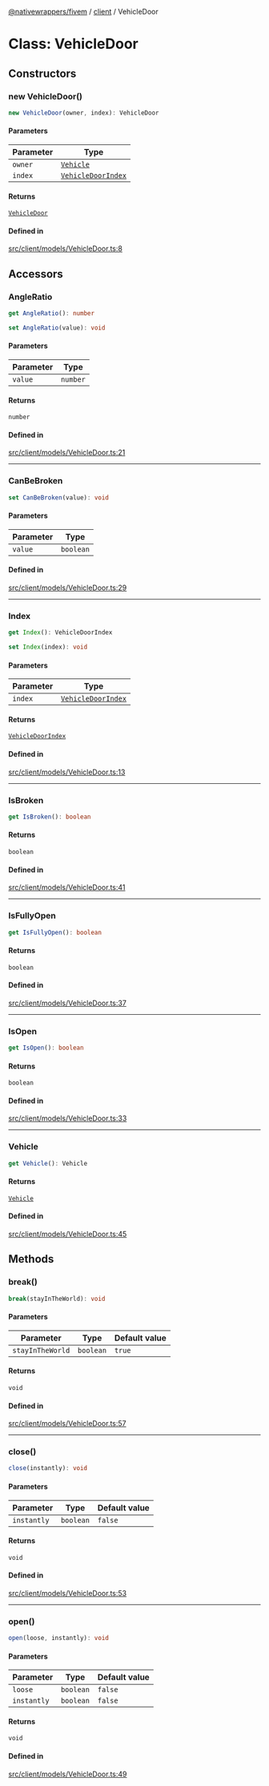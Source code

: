[@nativewrappers/fivem](../../README.md) / [client](../README.md) / VehicleDoor

# Class: VehicleDoor

## Constructors

### new VehicleDoor()

```ts
new VehicleDoor(owner, index): VehicleDoor
```

#### Parameters

| Parameter | Type |
| ------ | ------ |
| `owner` | [`Vehicle`](Vehicle.md) |
| `index` | [`VehicleDoorIndex`](../enumerations/VehicleDoorIndex.md) |

#### Returns

[`VehicleDoor`](VehicleDoor.md)

#### Defined in

[src/client/models/VehicleDoor.ts:8](https://github.com/nativewrappers/fivem/blob/a8f3fbc0f47fb5552a00c18a4d0c12645ae62f70/src/client/models/VehicleDoor.ts#L8)

## Accessors

### AngleRatio

```ts
get AngleRatio(): number
```

```ts
set AngleRatio(value): void
```

#### Parameters

| Parameter | Type |
| ------ | ------ |
| `value` | `number` |

#### Returns

`number`

#### Defined in

[src/client/models/VehicleDoor.ts:21](https://github.com/nativewrappers/fivem/blob/a8f3fbc0f47fb5552a00c18a4d0c12645ae62f70/src/client/models/VehicleDoor.ts#L21)

***

### CanBeBroken

```ts
set CanBeBroken(value): void
```

#### Parameters

| Parameter | Type |
| ------ | ------ |
| `value` | `boolean` |

#### Defined in

[src/client/models/VehicleDoor.ts:29](https://github.com/nativewrappers/fivem/blob/a8f3fbc0f47fb5552a00c18a4d0c12645ae62f70/src/client/models/VehicleDoor.ts#L29)

***

### Index

```ts
get Index(): VehicleDoorIndex
```

```ts
set Index(index): void
```

#### Parameters

| Parameter | Type |
| ------ | ------ |
| `index` | [`VehicleDoorIndex`](../enumerations/VehicleDoorIndex.md) |

#### Returns

[`VehicleDoorIndex`](../enumerations/VehicleDoorIndex.md)

#### Defined in

[src/client/models/VehicleDoor.ts:13](https://github.com/nativewrappers/fivem/blob/a8f3fbc0f47fb5552a00c18a4d0c12645ae62f70/src/client/models/VehicleDoor.ts#L13)

***

### IsBroken

```ts
get IsBroken(): boolean
```

#### Returns

`boolean`

#### Defined in

[src/client/models/VehicleDoor.ts:41](https://github.com/nativewrappers/fivem/blob/a8f3fbc0f47fb5552a00c18a4d0c12645ae62f70/src/client/models/VehicleDoor.ts#L41)

***

### IsFullyOpen

```ts
get IsFullyOpen(): boolean
```

#### Returns

`boolean`

#### Defined in

[src/client/models/VehicleDoor.ts:37](https://github.com/nativewrappers/fivem/blob/a8f3fbc0f47fb5552a00c18a4d0c12645ae62f70/src/client/models/VehicleDoor.ts#L37)

***

### IsOpen

```ts
get IsOpen(): boolean
```

#### Returns

`boolean`

#### Defined in

[src/client/models/VehicleDoor.ts:33](https://github.com/nativewrappers/fivem/blob/a8f3fbc0f47fb5552a00c18a4d0c12645ae62f70/src/client/models/VehicleDoor.ts#L33)

***

### Vehicle

```ts
get Vehicle(): Vehicle
```

#### Returns

[`Vehicle`](Vehicle.md)

#### Defined in

[src/client/models/VehicleDoor.ts:45](https://github.com/nativewrappers/fivem/blob/a8f3fbc0f47fb5552a00c18a4d0c12645ae62f70/src/client/models/VehicleDoor.ts#L45)

## Methods

### break()

```ts
break(stayInTheWorld): void
```

#### Parameters

| Parameter | Type | Default value |
| ------ | ------ | ------ |
| `stayInTheWorld` | `boolean` | `true` |

#### Returns

`void`

#### Defined in

[src/client/models/VehicleDoor.ts:57](https://github.com/nativewrappers/fivem/blob/a8f3fbc0f47fb5552a00c18a4d0c12645ae62f70/src/client/models/VehicleDoor.ts#L57)

***

### close()

```ts
close(instantly): void
```

#### Parameters

| Parameter | Type | Default value |
| ------ | ------ | ------ |
| `instantly` | `boolean` | `false` |

#### Returns

`void`

#### Defined in

[src/client/models/VehicleDoor.ts:53](https://github.com/nativewrappers/fivem/blob/a8f3fbc0f47fb5552a00c18a4d0c12645ae62f70/src/client/models/VehicleDoor.ts#L53)

***

### open()

```ts
open(loose, instantly): void
```

#### Parameters

| Parameter | Type | Default value |
| ------ | ------ | ------ |
| `loose` | `boolean` | `false` |
| `instantly` | `boolean` | `false` |

#### Returns

`void`

#### Defined in

[src/client/models/VehicleDoor.ts:49](https://github.com/nativewrappers/fivem/blob/a8f3fbc0f47fb5552a00c18a4d0c12645ae62f70/src/client/models/VehicleDoor.ts#L49)
